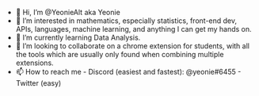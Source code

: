 - 👋 Hi, I’m @YeonieAlt aka Yeonie
- 👀 I’m interested in mathematics, especially statistics, front-end dev, APIs, languages, machine learning, and anything I can get my hands on.
- 🌱 I’m currently learning Data Analysis.
- 💞️ I’m looking to collaborate on a chrome extension for students, with all the tools which are usually only found when combining multiple extensions.
- 📫 How to reach me 
          - Discord (easiest and fastest): @yeonie#6455
          - Twitter (easy)

<!---
YeonieAlt/YeonieAlt is a ✨ special ✨ repository because its `README.md` (this file) appears on your GitHub profile.
You can click the Preview link to take a look at your changes.
--->
